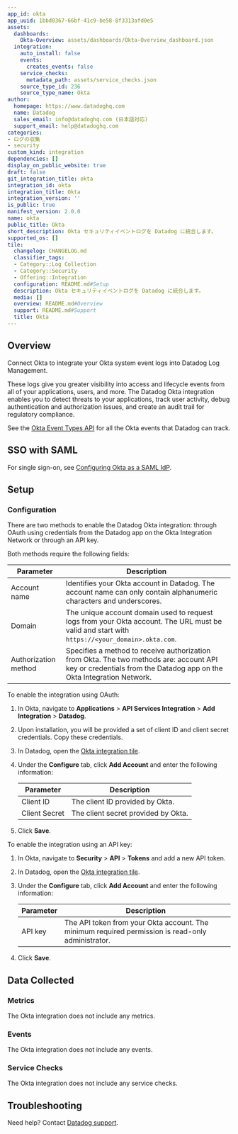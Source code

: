 ```yaml
---
app_id: okta
app_uuid: 1bbd0367-66bf-41c9-be58-8f3313afd0e5
assets:
  dashboards:
    Okta-Overview: assets/dashboards/Okta-Overview_dashboard.json
  integration:
    auto_install: false
    events:
      creates_events: false
    service_checks:
      metadata_path: assets/service_checks.json
    source_type_id: 236
    source_type_name: Okta
author:
  homepage: https://www.datadoghq.com
  name: Datadog
  sales_email: info@datadoghq.com (日本語対応)
  support_email: help@datadoghq.com
categories:
- ログの収集
- security
custom_kind: integration
dependencies: []
display_on_public_website: true
draft: false
git_integration_title: okta
integration_id: okta
integration_title: Okta
integration_version: ''
is_public: true
manifest_version: 2.0.0
name: okta
public_title: Okta
short_description: Okta セキュリティイベントログを Datadog に統合します。
supported_os: []
tile:
  changelog: CHANGELOG.md
  classifier_tags:
  - Category::Log Collection
  - Category::Security
  - Offering::Integration
  configuration: README.md#Setup
  description: Okta セキュリティイベントログを Datadog に統合します。
  media: []
  overview: README.md#Overview
  support: README.md#Support
  title: Okta
---
```


<!--  SOURCED FROM https://github.com/DataDog/integrations-internal-core -->
## Overview

Connect Okta to integrate your Okta system event logs into Datadog Log Management.

These logs give you greater visibility into access and lifecycle events from all of your applications, users, and more. The Datadog Okta integration enables you to detect threats to your applications, track user activity, debug authentication and authorization issues, and create an audit trail for regulatory compliance.

See the [Okta Event Types API][1] for all the Okta events that Datadog can track.

## SSO with SAML

For single sign-on, see [Configuring Okta as a SAML IdP][2].

## Setup

### Configuration

There are two methods to enable the Datadog Okta integration: through OAuth using credentials from the Datadog app on the Okta Integration Network or through an API key.

Both methods require the following fields:

| Parameter            | Description                                                                                                                                                      |
|----------------------|------------------------------------------------------------------------------------------------------------------------------------------------------------------|
| Account name         | Identifies your Okta account in Datadog. The account name can only contain alphanumeric characters and underscores.                                              |
| Domain               | The unique account domain used to request logs from your Okta account. The URL must be valid and start with `https://<your_domain>.okta.com`.                    |
| Authorization method | Specifies a method to receive authorization from Okta. The two methods are: account API key or credentials from the Datadog app on the Okta Integration Network. |


To enable the integration using OAuth:

1. In Okta, navigate to **Applications** > **API Services Integration** > **Add Integration** > **Datadog**.
2. Upon installation, you will be provided a set of client ID and client secret credentials. Copy these credentials.
3. In Datadog, open the [Okta integration tile][3].
4. Under the **Configure** tab, click **Add Account** and enter the following information:

    | Parameter            | Description                                                                                                                                                      |
    |----------------------|------------------------------------------------------------------------------------------------------------------------------------------------------------------|
    | Client ID            | The client ID provided by Okta.                                                                                                                                  |
    | Client Secret        | The client secret provided by Okta.                                                                                                                              |

5. Click **Save**.


To enable the integration using an API key:

1. In Okta, navigate to **Security** > **API** > **Tokens** and add a new API token.
2. In Datadog, open the [Okta integration tile][3].
3. Under the **Configure** tab, click **Add Account** and enter the following information:

    | Parameter | Description                           |
    |-----------|---------------------------------------|
    | API key   | The API token from your Okta account. The minimum required permission is read-only administrator. |

4. Click **Save**.

## Data Collected

### Metrics

The Okta integration does not include any metrics.

### Events

The Okta integration does not include any events.

### Service Checks

The Okta integration does not include any service checks.

## Troubleshooting

Need help? Contact [Datadog support][4].

[1]: https://developer.okta.com/docs/reference/api/event-types/
[2]: https://docs.datadoghq.com/ja/account_management/saml/okta/
[3]: https://app.datadoghq.com/account/settings#integrations/okta
[4]: https://docs.datadoghq.com/ja/help/